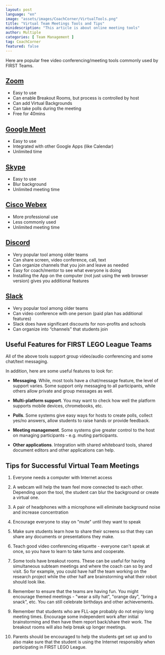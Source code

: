 ```yaml
---
layout: post
language: "en"
image: "assets/images/CoachCorner/VirtualTools.png"
title: "Virtual Team Meetings Tools and Tips"
minidescription: "This article is about online meeting tools"
author: Multiple
categories: [ Team Management ]
tag: CoachCorner
featured: false
---
```

Here are popular free video conferencing/meeting tools commonly used by FIRST Teams.

## <a href="https://zoom.us/">Zoom</a>
- Easy to use <br>
- Can enable Breakout Rooms, but process is controlled by host <br>
- Can add Virtual Backgrounds<br>
- Can take polls during the meeting <br>
- Free for 40mins<br>

## <a href="https://hangouts.google.com/">Google Meet</a>
- Easy to use<br>
- Integrated with other Google Apps (like Calendar)<br>
- Unlimited time<br>

## <a href="https://www.skype.com/en/">Skype</a>
- Easy to use<br>
- Blur background<br>
- Unlimited meeting time<br>

## <a href="https://www.webex.com/">Cisco Webex</a>
- More professional use<br>
- Less commonly used<br>
- Unlimited meeting time<br>

## <a href="https://discord.com/">Discord</a>
- Very popular tool among older teams <br>
- Can share screen, video conference, call, text<br>
- Can organize channels that you join and leave as needed<br>
- Easy for coach/mentor to see what everyone is doing<br>
- Installing the App on the computer (not just using the web browser version) gives you additional features <br>

## <a href="https://slack.com/">Slack</a>
- Very popular tool among older teams <br>
- Can video conference with one person (paid plan has additional features)<br>
- Slack does have significant discounts for non-profits and schools
- Can organize into “channels" that students join<br>

## Useful Features for FIRST LEGO League Teams

All of the above tools support group video/audio conferencing and some chat/text messaging. 

In addition, here are some useful features to look for:

- <b>Messaging</b>. While, most tools have a chat/message feature, the level of support varies. Some support only messaging to all participants, while others allow private and group messages as well.

- <b>Multi-platform support</b>. You may want to check how well the platform supports mobile devices, chromebooks, etc.

- <b>Polls</b>. Some systems give easy ways for hosts to create polls, collect yes/no answers, allow students to raise hands or provide feedback.

- <b>Meeting management</b>. Some systems give greater control to the host on managing participants - e.g. muting participants.

- <b>Other applications</b>. Integration with shared whiteboard tools, shared document editors and other applications can help.



## Tips for Successful Virtual Team Meetings

1) Everyone needs a computer with Internet access <br>

2) A webcam will help the team feel more connected to each other. Depending upon the tool, the student can blur the background or create a virtual one. <br>

3) A pair of headphones with a microphone will eliminate background noise and increase concentration <br>

4) Encourage everyone to stay on "mute" until they want to speak<br>



6) Make sure students learn how to share their screens so that they can share any documents or presentations they make. <br>

7) Teach good video conferencing etiquette - everyone can't speak at once, so you have to learn to take turns and cooperate.<br>

8) Some tools have breakout rooms. These can be useful for having simultaneous subteam meetings and where the coach can so by and visit. So for example, you could have half the team working on the research project while the other half are brainstorming what their robot should look like.<br>

9) Remember to ensure that the teams are having fun. You might encourage themed meetings - "wear a silly hat", "orange day", "bring a snack", etc. You can still celebrate birthdays and other achievements.

10) Remember that students who are FLL-age probably do not enjoy long meeting times. Encourage some independent work after initial brainstorming and then have them report back/share their work. The breakout rooms will also help break up longer meetings.

11) Parents should be encouraged to help the students get set up and to also make sure that the student is using the Internet responsibly when participating in FIRST LEGO League.
